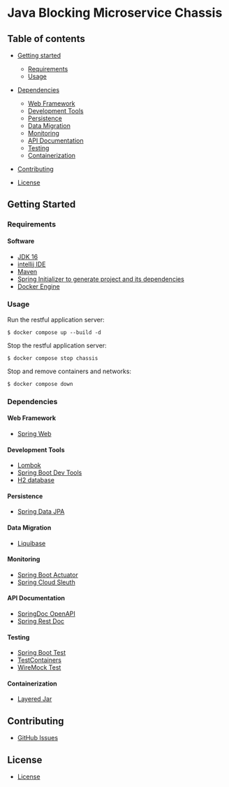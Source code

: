 # Java Blocking Microservice Chassis
## Table of contents
- [Getting started](#getting-started)
  - [Requirements](#requirements)
  - [Usage](#usage)
- [Dependencies](#dependencies)
  - [Web Framework](#web-framework)
  - [Development Tools](#development-tools)
  - [Persistence](#persistence)
  - [Data Migration](#data-migration)
  - [Monitoring](#monitoring)
  - [API Documentation](#api-documentation)
  - [Testing](#testing)
  - [Containerization](#containerization)

- [Contributing](#contributing)
- [License](#license)

## Getting Started

### Requirements
#### Software
- [JDK 16](https://www.oracle.com/java/technologies/javase-jdk16-downloads.html)
- [intellij IDE](https://spring.io/guides/gs/intellij-idea/)
- [Maven](https://maven.apache.org/download.cgi)
- [Spring Initializer to generate project and its dependencies](https://start.spring.io/)
- [Docker Engine](https://docs.docker.com/engine/install/)

### Usage
Run the restful application server:
```shell
$ docker compose up --build -d
```

Stop the restful application server:
```shell
$ docker compose stop chassis
```

Stop and remove containers and networks:
```shell
$ docker compose down
```
### Dependencies
#### Web Framework
- [Spring Web](https://start.spring.io/)
#### Development Tools
- [Lombok](https://projectlombok.org/features/all)
- [Spring Boot Dev Tools](https://docs.spring.io/spring-boot/docs/2.5.3/reference/html/using.html#using.devtools)
- [H2 database](https://docs.spring.io/spring-boot/docs/current/reference/html/features.html#features.sql.h2-web-console)
#### Persistence
- [Spring Data JPA](https://spring.io/projects/spring-data-jpa)
#### Data Migration
- [Liquibase](https://docs.liquibase.com/home.html)
#### Monitoring
- [Spring Boot Actuator](https://docs.spring.io/spring-boot/docs/2.5.3/reference/html/actuator.html)
- [Spring Cloud Sleuth](https://spring.io/projects/spring-cloud-sleuth)
#### API Documentation
- [SpringDoc OpenAPI](https://springdoc.org)
- [Spring Rest Doc](https://spring.io/projects/spring-restdocs)
#### Testing
- [Spring Boot Test](https://docs.spring.io/spring-framework/docs/5.3.9/reference/html/testing.html)
- [TestContainers](https://www.testcontainers.org/)
- [WireMock Test](http://wiremock.org/docs/getting-started/)
#### Containerization
- [Layered Jar](https://docs.spring.io/spring-boot/docs/2.5.3/maven-plugin/reference/htmlsingle/#packaging.layers)
## Contributing
- [GitHub Issues](https://github.com/neueda/java-blocking-microservice-chassis/issues)
## License
- [License](https://github.com/neueda/java-blocking-microservice-chassis/blob/master/LICENSE)
